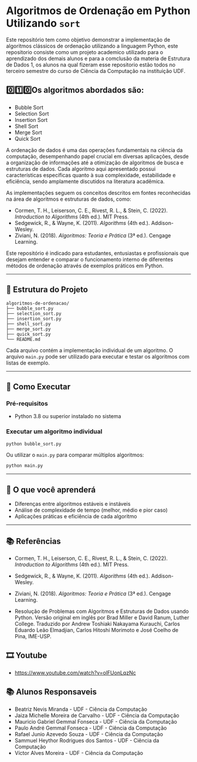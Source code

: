 # Algoritmos de Ordenação em Python Utilizando `sort`

Este repositório tem como objetivo demonstrar a implementação de algoritmos clássicos de ordenação utilizando a linguagem Python, este repositorio consiste como um projeto academico utilizado para o aprendizado dos demais alunos e para a comclusão da materia de Estrutura de Dados 1, os alunos na qual fizeram esse repositorio estão todos no terceiro semestre do curso de Ciência da Computação na instituição UDF.

## 0️⃣1️⃣0️⃣Os algoritmos abordados são:

- Bubble Sort  
- Selection Sort  
- Insertion Sort  
- Shell Sort  
- Merge Sort  
- Quick Sort

A ordenação de dados é uma das operações fundamentais na ciência da computação, desempenhando papel crucial em diversas aplicações, desde a organização de informações até a otimização de algoritmos de busca e estruturas de dados. Cada algoritmo aqui apresentado possui características específicas quanto à sua complexidade, estabilidade e eficiência, sendo amplamente discutidos na literatura acadêmica.

As implementações seguem os conceitos descritos em fontes reconhecidas na área de algoritmos e estruturas de dados, como:

- Cormen, T. H., Leiserson, C. E., Rivest, R. L., & Stein, C. (2022). *Introduction to Algorithms* (4th ed.). MIT Press.  
- Sedgewick, R., & Wayne, K. (2011). *Algorithms* (4th ed.). Addison-Wesley.  
- Ziviani, N. (2018). *Algoritmos: Teoria e Prática* (3ª ed.). Cengage Learning.

Este repositório é indicado para estudantes, entusiastas e profissionais que desejam entender e comparar o funcionamento interno de diferentes métodos de ordenação através de exemplos práticos em Python.

---

## 📂 Estrutura do Projeto

```
algoritmos-de-ordenacao/
├── bubble_sort.py
├── selection_sort.py
├── insertion_sort.py
├── shell_sort.py
├── merge_sort.py
├── quick_sort.py
└── README.md
```

Cada arquivo contém a implementação individual de um algoritmo. O arquivo `main.py` pode ser utilizado para executar e testar os algoritmos com listas de exemplo.

---

## 🚀 Como Executar

### Pré-requisitos

- Python 3.8 ou superior instalado no sistema

### Executar um algoritmo individual

```bash
python bubble_sort.py
```

Ou utilizar o `main.py` para comparar múltiplos algoritmos:

```bash
python main.py
```

---

## 🧠 O que você aprenderá

- Diferenças entre algoritmos estáveis e instáveis
- Análise de complexidade de tempo (melhor, médio e pior caso)
- Aplicações práticas e eficiência de cada algoritmo

---

## 📚 Referências

- Cormen, T. H., Leiserson, C. E., Rivest, R. L., & Stein, C. (2022). *Introduction to Algorithms* (4th ed.). MIT Press.
  
- Sedgewick, R., & Wayne, K. (2011). *Algorithms* (4th ed.). Addison-Wesley.
  
- Ziviani, N. (2018). *Algoritmos: Teoria e Prática* (3ª ed.). Cengage Learning.
  
- Resolução de Problemas com Algoritmos e Estruturas de Dados usando Python. Versão original em inglês por Brad Miller e David Ranum, Luther College. Traduzido por Andrew Toshiaki Nakayama Kurauchi, Carlos Eduardo Leão Elmadjian, Carlos Hitoshi Morimoto e José Coelho de Pina, IME-USP.

## 🎞 Youtube

- https://www.youtube.com/watch?v=olFUonLqzNc

## 📚 Alunos Responsaveis

- Beatriz Nevis Miranda - UDF - Ciência da Computação
- Jaiza Michelle Moreira de Carvalho - UDF - Ciência da Computação
- Mauricio Gabriel Gemmal Fonseca - UDF - Ciência da Computação
- Paulo André Gemmal Fonseca - UDF - Ciência da Computação
- Rafael Junio Azevedo Souza - UDF - Ciência da Computação
- Sammuel Heythor Rodrigues dos Santos - UDF - Ciência da Computação
- Víctor Alves Moreira - UDF - Ciência da Computação

